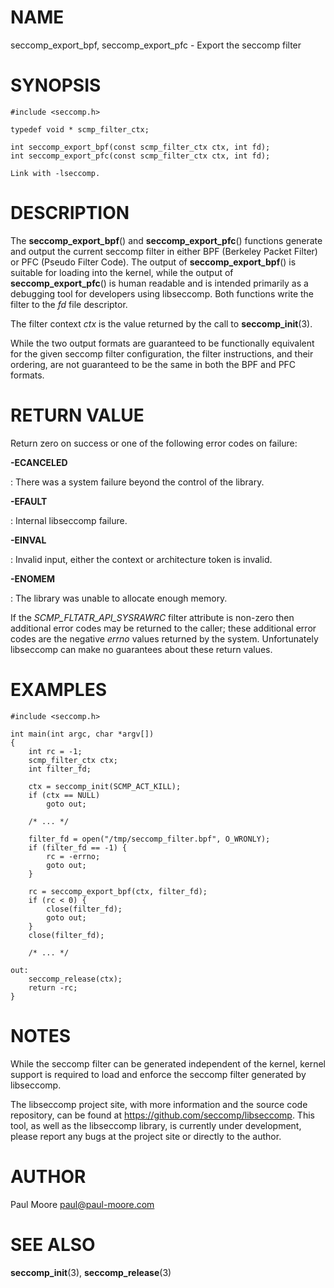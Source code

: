NAME
====

seccomp_export_bpf, seccomp_export_pfc - Export the seccomp filter

SYNOPSIS
========

    #include <seccomp.h>

    typedef void * scmp_filter_ctx;

    int seccomp_export_bpf(const scmp_filter_ctx ctx, int fd);
    int seccomp_export_pfc(const scmp_filter_ctx ctx, int fd);

    Link with -lseccomp.

DESCRIPTION
===========

The **seccomp_export_bpf**() and **seccomp_export_pfc**() functions
generate and output the current seccomp filter in either BPF (Berkeley
Packet Filter) or PFC (Pseudo Filter Code). The output of
**seccomp_export_bpf**() is suitable for loading into the kernel,
while the output of **seccomp_export_pfc**() is human readable and is
intended primarily as a debugging tool for developers using libseccomp.
Both functions write the filter to the *fd* file descriptor.

The filter context *ctx* is the value returned by the call to
**seccomp_init**(3).

While the two output formats are guaranteed to be functionally
equivalent for the given seccomp filter configuration, the filter
instructions, and their ordering, are not guaranteed to be the same in
both the BPF and PFC formats.

RETURN VALUE
============

Return zero on success or one of the following error codes on failure:

**-ECANCELED**

:   There was a system failure beyond the control of the library.

**-EFAULT**

:   Internal libseccomp failure.

**-EINVAL**

:   Invalid input, either the context or architecture token is invalid.

**-ENOMEM**

:   The library was unable to allocate enough memory.

If the *SCMP_FLTATR_API_SYSRAWRC* filter attribute is non-zero then
additional error codes may be returned to the caller; these additional
error codes are the negative *errno* values returned by the system.
Unfortunately libseccomp can make no guarantees about these return
values.

EXAMPLES
========

    #include <seccomp.h>

    int main(int argc, char *argv[])
    {
    	int rc = -1;
    	scmp_filter_ctx ctx;
    	int filter_fd;

    	ctx = seccomp_init(SCMP_ACT_KILL);
    	if (ctx == NULL)
    		goto out;

    	/* ... */

    	filter_fd = open("/tmp/seccomp_filter.bpf", O_WRONLY);
    	if (filter_fd == -1) {
    		rc = -errno;
    		goto out;
    	}

    	rc = seccomp_export_bpf(ctx, filter_fd);
    	if (rc < 0) {
    		close(filter_fd);
    		goto out;
    	}
    	close(filter_fd);

    	/* ... */

    out:
    	seccomp_release(ctx);
    	return -rc;
    }

NOTES
=====

While the seccomp filter can be generated independent of the kernel,
kernel support is required to load and enforce the seccomp filter
generated by libseccomp.

The libseccomp project site, with more information and the source code
repository, can be found at https://github.com/seccomp/libseccomp. This
tool, as well as the libseccomp library, is currently under development,
please report any bugs at the project site or directly to the author.

AUTHOR
======

Paul Moore <paul@paul-moore.com>

SEE ALSO
========

**seccomp_init**(3), **seccomp_release**(3)
